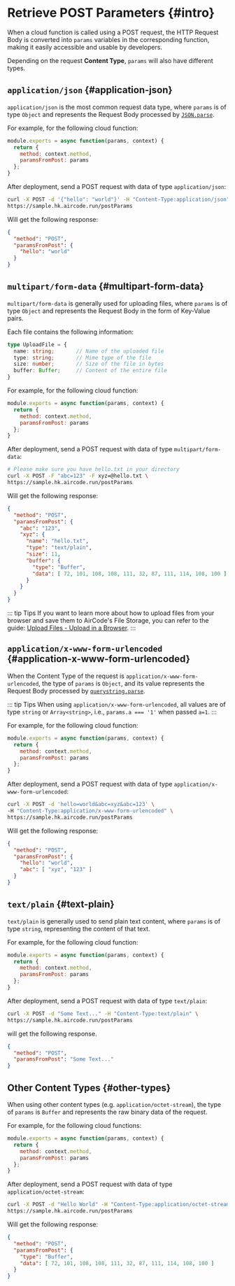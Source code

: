 # Retrieve POST Parameters {#intro}

When a cloud function is called using a POST request, the HTTP Request Body is converted into `params` variables in the corresponding function, making it easily accessible and usable by developers.

Depending on the request **Content Type**, `params` will also have different types.

## `application/json` {#application-json}

`application/json` is the most common request data type, where `params` is of type `Object` and represents the Request Body processed by [`JSON.parse`](https://developer.mozilla.org/en-US/docs/Web/).

For example, for the following cloud function:

```js
module.exports = async function(params, context) {
  return {
    method: context.method,
    paramsFromPost: params
  };
}
```

After deployment, send a POST request with data of type `application/json`:

```sh
curl -X POST -d '{"hello": "world"}' -H "Content-Type:application/json" \
https://sample.hk.aircode.run/postParams
```

Will get the following response:

```json
{ 
  "method": "POST",
  "paramsFromPost": {
    "hello": "world"
  }
}
```

## `multipart/form-data` {#multipart-form-data}

`multipart/form-data` is generally used for uploading files, where `params` is of type `Object` and represents the Request Body in the form of Key-Value pairs. 

Each file contains the following information:

```typescript
type UploadFile = {
  name: string;       // Name of the uploaded file
  type: string;       // Mime type of the file
  size: number;       // Size of the file in bytes
  buffer: Buffer;     // Content of the entire file
}
```

For example, for the following cloud function:

```js
module.exports = async function(params, context) {
  return {
    method: context.method,
    paramsFromPost: params
  };
}
```

After deployment, send a POST request with data of type `multipart/form-data`:

```sh
# Please make sure you have hello.txt in your directory
curl -X POST -F "abc=123" -F xyz=@hello.txt \
https://sample.hk.aircode.run/postParams
```

Will get the following response:

```json
{
  "method": "POST",
  "paramsFromPost": {
    "abc": "123",
    "xyz": {
      "name": "hello.txt",
      "type": "text/plain",
      "size": 11,
      "buffer": {
        "type": "Buffer",
        "data": [ 72, 101, 108, 108, 111, 32, 87, 111, 114, 108, 100 ]
      }
    }
  }
}
```

::: tip Tips
If you want to learn more about how to upload files from your browser and save them to AirCode's File Storage, you can refer to the guide: [Upload Files - Upload in a Browser](/guide/files/upload.html#browser-upload).
:::

## `application/x-www-form-urlencoded` {#application-x-www-form-urlencoded}

When the Content Type of the request is `application/x-www-form-urlencoded`, the type of `params` is `Object`, and its value represents the Request Body processed by [`querystring.parse`](https://nodejs.org/api/querystring.html#querystringparsestr-sep-eq-options).

::: tip Tips
When using `application/x-www-form-urlencoded`, all values are of type `string` or `Array<string>`, i.e., `params.a === '1'` when passed `a=1`.
:::

For example, for the following cloud function:

```js
module.exports = async function(params, context) {
  return {
    method: context.method,
    paramsFromPost: params
  };
}
```

After deployment, send a POST request with data of type `application/x-www-form-urlencoded`:

```sh
curl -X POST -d 'hello=world&abc=xyz&abc=123' \
-H "Content-Type:application/x-www-form-urlencoded" \
https://sample.hk.aircode.run/postParams
```

Will get the following response:

```json
{
  "method": "POST",
  "paramsFromPost": {
    "hello": "world",
    "abc": [ "xyz", "123" ]
  }
}
```

## `text/plain` {#text-plain}

`text/plain` is generally used to send plain text content, where `params` is of type `string`, representing the content of that text.

For example, for the following cloud function:

```js
module.exports = async function(params, context) {
  return {
    method: context.method,
    paramsFromPost: params
  };
}
```

After deployment, send a POST request with data of type `text/plain`:

```sh
curl -X POST -d "Some Text..." -H "Content-Type:text/plain" \
https://sample.hk.aircode.run/postParams
```

will get the following response.

```json
{
  "method": "POST",
  "paramsFromPost": "Some Text..."
}
```

## Other Content Types {#other-types}

When using other content types (e.g. `application/octet-stream`), the type of `params` is `Buffer` and represents the raw binary data of the request.

For example, for the following cloud functions:

```js
module.exports = async function(params, context) {
  return {
    method: context.method,
    paramsFromPost: params
  };
}
```

After deployment, send a POST request with data of type `application/octet-stream`:

```sh
curl -X POST -d "Hello World" -H "Content-Type:application/octet-stream" \
https://sample.hk.aircode.run/postParams
```

Will get the following response:

```json
{
  "method": "POST",
  "paramsFromPost": {
    "type": "Buffer",
    "data": [ 72, 101, 108, 108, 111, 32, 87, 111, 114, 108, 100 ]
  }
}
```
